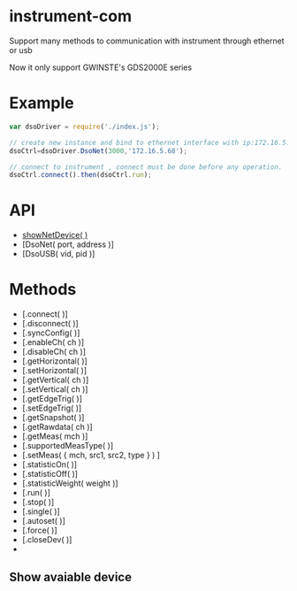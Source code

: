 # instrument-com
Support many methods to communication with instrument through ethernet or usb

Now it only support GWINSTE's GDS2000E series

# Example

```js
var dsoDriver = require('./index.js');

// create new instance and bind to ethernet interface with ip:172.16.5.68 and port:3000
dsoCtrl=dsoDriver.DsoNet(3000,'172.16.5.68');

// connect to instrument , connect must be done before any operation.
dsoCtrl.connect().then(dsoCtrl.run);

```


# API
* [showNetDevice( )](#show-avaiable-device)
* [DsoNet( port, address )]
* [DsoUSB( vid, pid )]

# Methods
* [.connect( )]
* [.disconnect( )]
* [.syncConfig( )]
* [.enableCh( ch )]
* [.disableCh( ch )]
* [.getHorizontal( )]
* [.setHorizontal( )]
* [.getVertical( ch )]
* [.setVertical( ch )]
* [.getEdgeTrig( )]
* [.setEdgeTrig( )]
* [.getSnapshot( )]
* [.getRawdata( ch )]
* [.getMeas( mch )]
* [.supportedMeasType( )]
* [.setMeas( { mch, src1, src2, type } ) ]
* [.statisticOn( )]
* [.statisticOff( )]
* [.statisticWeight( weight )]
* [.run( )]
* [.stop( )]
* [.single( )]
* [.autoset( )]
* [.force( )]
* [.closeDev( )]
* 

## Show avaiable device 




